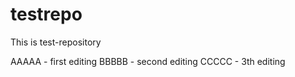 # testrepo
This is test-repository

AAAAA - first editing
BBBBB - second editing
CCCCC - 3th editing
